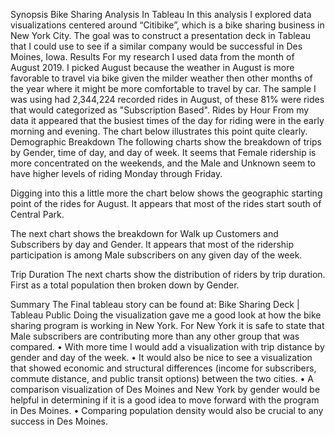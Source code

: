 Synopsis
Bike Sharing Analysis In Tableau
In this analysis I explored data visualizations centered around “Citibike”, which is a bike sharing business in New York City. The goal was to construct a presentation deck in Tableau that I could use to see if a similar company would be successful in Des Moines, Iowa.
Results
For my research I used data from the month of August 2019. I picked August because the weather in August is more favorable to travel via bike given the milder weather then other months of the year where it might be more comfortable to travel by car. The sample I was using had 2,344,224 recorded rides in August, of these 81% were rides that would categorized as "Subscription Based".
Rides by Hour
From my data it appeared that the busiest times of the day for riding were in the early morning and evening. The chart below illustrates this point quite clearly.  
Demographic Breakdown
The following charts show the breakdown of trips by Gender, time of day, and day of week. It seems that Female ridership is more concentrated on the weekends, and the Male and Unknown seem to have higher levels of riding Monday through Friday.
     
Digging into this a little more the chart below shows the geographic starting point of the rides for August. It appears that most of the rides start south of Central Park.
 
The next chart shows the breakdown for Walk up Customers and Subscribers by day and Gender. It appears that most of the ridership participation is among Male subscribers on any given day of the week.
 
Trip Duration
The next charts show the distribution of riders by trip duration. First as a total population then broken down by Gender.  
 
Summary
The Final tableau story can be found at:
Bike Sharing Deck | Tableau Public 
Doing the visualization gave me a good look at how the bike sharing program is working in New York. For New York it is safe to state that Male subscribers are contributing more than any other group that was compared.
•	With more time I would add a visualization with trip distance by gender and day of the week.
•	It would also be nice to see a visualization that showed economic and structural differences (income for subscribers, commute distance, and public transit options) between the two cities.
•	A comparison visualization of Des Moines and New York by gender would be helpful in determining if it is a good idea to move forward with the program in Des Moines.
•	Comparing population density would also be crucial to any success in Des Moines. 
